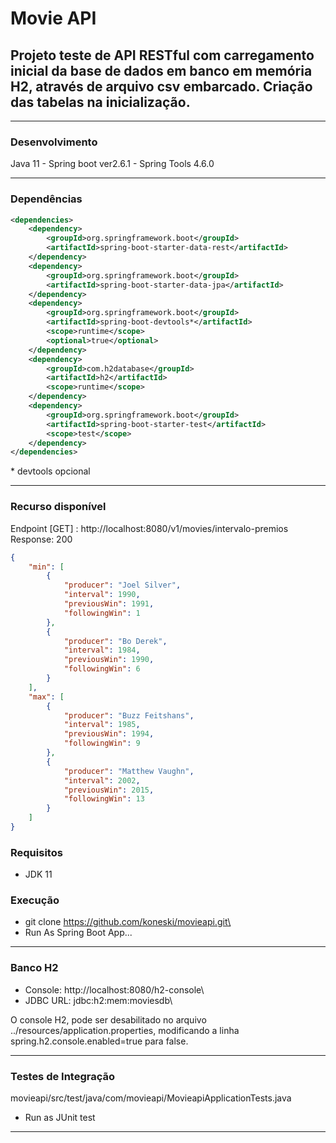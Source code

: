 # Movie API
## Projeto teste de API RESTful com carregamento inicial da base de dados em banco em memória H2, através de arquivo csv embarcado. Criação das tabelas na inicialização.

---

### Desenvolvimento
Java 11 - Spring boot ver2.6.1 - Spring Tools 4.6.0

---

### Dependências

```xml
<dependencies>
	<dependency>
		<groupId>org.springframework.boot</groupId>
		<artifactId>spring-boot-starter-data-rest</artifactId>
	</dependency>
	<dependency>
   		<groupId>org.springframework.boot</groupId>
   		<artifactId>spring-boot-starter-data-jpa</artifactId>
	</dependency>
	<dependency>
		<groupId>org.springframework.boot</groupId>
		<artifactId>spring-boot-devtools*</artifactId>
		<scope>runtime</scope>
		<optional>true</optional>
	</dependency>
	<dependency>
		<groupId>com.h2database</groupId>
		<artifactId>h2</artifactId>
		<scope>runtime</scope>
	</dependency>
	<dependency>
		<groupId>org.springframework.boot</groupId>
		<artifactId>spring-boot-starter-test</artifactId>
		<scope>test</scope>
	</dependency>
</dependencies>
```
\* devtools opcional

---

### Recurso disponível
Endpoint [GET] : http://localhost:8080/v1/movies/intervalo-premios\
Response: 200

```json
{
    "min": [
        {
            "producer": "Joel Silver",
            "interval": 1990,
            "previousWin": 1991,
            "followingWin": 1
        },
        {
            "producer": "Bo Derek",
            "interval": 1984,
            "previousWin": 1990,
            "followingWin": 6
        }
    ],
    "max": [
        {
            "producer": "Buzz Feitshans",
            "interval": 1985,
            "previousWin": 1994,
            "followingWin": 9
        },
        {
            "producer": "Matthew Vaughn",
            "interval": 2002,
            "previousWin": 2015,
            "followingWin": 13
        }
    ]
}
```
### Requisitos
- JDK 11

### Execução
- git clone https://github.com/koneski/movieapi.git\
- Run As Spring Boot App...

---
### Banco H2
- Console: http://localhost:8080/h2-console\
- JDBC URL: jdbc:h2:mem:moviesdb\

O console H2, pode ser desabilitado no arquivo ../resources/application.properties, modificando a linha spring.h2.console.enabled=true para false.

---

### Testes de Integração
movieapi/src/test/java/com/movieapi/MovieapiApplicationTests.java
- Run as JUnit test
---
